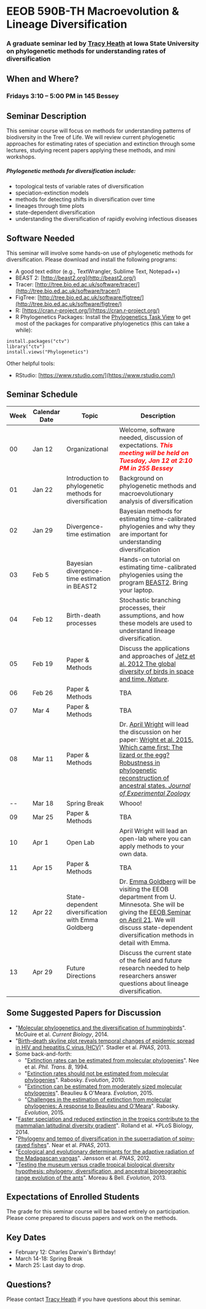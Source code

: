 # EEOB 590B-TH Macroevolution & Lineage Diversification 
### A graduate seminar led by [Tracy Heath](http://phyloworks.org/) at Iowa State University on phylogenetic methods for understanding rates of diversification

## When and Where?
### Fridays 3:10 – 5:00 PM in 145 Bessey

## Seminar Description

This seminar course will focus on methods for understanding patterns of biodiversity in the Tree of Life. We will review current phylogenetic approaches for estimating rates of speciation and extinction through some lectures, studying recent papers applying these methods, and mini workshops.

##### Phylogenetic methods for diversification include:
* topological tests of variable rates of diversification
* speciation-extinction models
* methods for detecting shifts in diversification over time
* lineages through time plots
* state-dependent diversification
* understanding the diversification of rapidly evolving infectious diseases

## Software Needed
This seminar will involve some hands-on use of phylogenetic methods for diversification. Please download and install the following programs:

* A good text editor (e.g., TextWrangler, Sublime Text, Notepad++)
* BEAST 2: [http://beast2.org](http://beast2.org/)
* Tracer: [http://tree.bio.ed.ac.uk/software/tracer/](http://tree.bio.ed.ac.uk/software/tracer/)
* FigTree: [http://tree.bio.ed.ac.uk/software/figtree/](http://tree.bio.ed.ac.uk/software/figtree/)
* R: [https://cran.r-project.org/](https://cran.r-project.org/)
* R Phylogenetics Packages: Install the [Phylogenetics Task View](https://cran.r-project.org/web/views/Phylogenetics.html) to get most of the packages for comparative phylogenetics (this can take a while):

```
install.packages("ctv")
library("ctv")
install.views("Phylogenetics")
```

Other helpful tools:

* RStudio: [https://www.rstudio.com/](https://www.rstudio.com/)

## Seminar Schedule

Week    |  Calendar Date        | Topic        | Description 
--------|---------------|--------------|-------------
00 | Jan 12 | Organizational | Welcome, software needed, discussion of expectations. <span style="color:red">**_This meeting will be held on Tuesday, Jan 12 at 2:10 PM in 255 Bessey_**</span>
01 | Jan 22 | Introduction to phylogenetic methods for diversification | Background on phylogenetic methods and macroevolutionary analysis of diversification 
02 | Jan 29 | Divergence-time estimation | Bayesian methods for estimating time-calibrated phylogenies and why they are important for understanding diversification
03 | Feb 5 | Bayesian divergence-time estimation in BEAST2 | Hands-on tutorial on estimating time-calibrated phylogenies using the program [BEAST2](http://beast2.org/). Bring your laptop.
04 | Feb 12 | Birth-death processes | Stochastic branching processes, their assumptions, and how these models are used to understand lineage diversification.
05 | Feb 19 | Paper & Methods | Discuss the applications and approaches of [Jetz et al. 2012 The global diversity of birds in space and time. *Nature*](http://www.nature.com/nature/journal/v491/n7424/full/nature11631.html).
06 | Feb 26 | Paper & Methods | TBA
07 | Mar 4 | Paper & Methods | TBA
08 | Mar 11 | Paper & Methods | Dr. [April Wright](http://wrightaprilm.github.io/pages/about_me.html) will lead the discussion on her paper: [Wright et al. 2015. Which came first: The lizard or the egg? Robustness in phylogenetic reconstruction of ancestral states. *Journal of Experimental Zoology*](http://onlinelibrary.wiley.com/doi/10.1002/jez.b.22642/full) 
-- | Mar 18 | Spring Break | Whooo!
09 | Mar 25 | Paper & Methods | TBA
10 | Apr 1 | Open Lab | April Wright will lead an open-lab where you can apply methods to your own data. 
11 | Apr 15 | Paper & Methods | TBA
12 | Apr 22 | State-dependent diversification with Emma Goldberg | Dr. [Emma Goldberg](http://eeg.github.io/lab/home.html) will be visiting the EEOB department from U. Minnesota. She will be giving the [EEOB Seminar on April 21](http://www.eeob.iastate.edu/dr-emma-goldberg-seminar-speaker). We will discuss state-dependent diversification methods in detail with Emma.
13 | Apr 29 | Future Directions | Discuss the current state of the field and future research needed to help researchers answer questions about lineage diversification.

## Some Suggested Papers for Discussion
* "[Molecular phylogenetics and the diversification of hummingbirds](http://www.sciencedirect.com/science/article/pii/S0960982214002759)". McGuire et al. *Current Biology*, 2014.
* "[Birth–death skyline plot reveals temporal changes of epidemic spread in HIV and hepatitis C virus (HCV)](http://www.pnas.org/content/110/1/228.short)". Stadler et al. *PNAS*, 2013.
* Some back-and-forth:
	* "[Extinction rates can be estimated from molecular phylogenies](http://rstb.royalsocietypublishing.org/content/344/1307/77.short)". Nee et al. *Phil. Trans. B*, 1994.
	* "[Extinction rates should not be estimated from molecular phylogenies](http://onlinelibrary.wiley.com/doi/10.1111/j.1558-5646.2009.00926.x/abstract?)". Rabosky. *Evolution*, 2010.
	* "[Extinction can be estimated from moderately sized molecular phylogenies](http://onlinelibrary.wiley.com/doi/10.1111/evo.12614/abstract?)". Beaulieu & O'Meara. *Evolution*, 2015.
	* "[Challenges in the estimation of extinction from molecular phylogenies: A response to Beaulieu and O'Meara](http://onlinelibrary.wiley.com/doi/10.1111/evo.12820/abstract?)". Rabosky. *Evolution*, 2015.
* "[Faster speciation and reduced extinction in the tropics contribute to the mammalian latitudinal diversity gradient](http://journals.plos.org/plosbiology/article?id=10.1371/journal.pbio.1001775)". Rolland et al. *PLoS Biology, 2014.
* "[Phylogeny and tempo of diversification in the superradiation of spiny-rayed fishes](http://www.pnas.org/content/110/31/12738.short)". Near et al. *PNAS*, 2013.
* "[Ecological and evolutionary determinants for the adaptive radiation of the Madagascan vangas](http://www.pnas.org/content/109/17/6620.short)". Jønsson et al. *PNAS*, 2012.
* "[Testing the museum versus cradle tropical biological diversity hypothesis: phylogeny, diversification, and ancestral biogeographic range evolution of the ants](http://onlinelibrary.wiley.com/doi/10.1111/evo.12105/abstract?)". Moreau & Bell. *Evolution*, 2013.

## Expectations of Enrolled Students

The grade for this seminar course will be based entirely on participation. Please come prepared to discuss papers and work on the methods. 

## Key Dates

* February 12: Charles Darwin's Birthday!
* March 14-18: Spring Break
* March 25: Last day to drop.

## Questions?

Please contact [Tracy Heath](http://phyloworks.org/) if you have questions about this seminar.